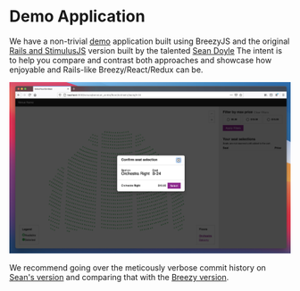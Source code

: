 # Demo Application

We have a non-trivial [demo] application built using BreezyJS and the original
[Rails and StimulusJS] version built by the talented [Sean Doyle] The intent is
to help you compare and contrast both approaches and showcase how enjoyable and
Rails-like Breezy/React/Redux can be.

![Demo App](images/demo.jpg)

We recommend going over the meticously verbose commit history on [Sean's
version] and comparing that with the [Breezy version].

[demo]: https://github.com/thoughtbot/select-your-own-seat
[Rails and StimulusJS]: https://github.com/seanpdoyle/select-your-own-seat
[Sean Doyle]: https://github.com/seanpdoyle
[Sean's version]: https://github.com/seanpdoyle/select-your-own-seat/commits/main
[Breezy version]: https://github.com/thoughtbot/select-your-own-seat/commits/breezy_019



